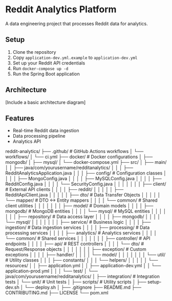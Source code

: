 # Reddit Analytics Platform

A data engineering project that processes Reddit data for analytics.

## Setup
1. Clone the repository
2. Copy `application-dev.yml.example` to `application-dev.yml`
3. Set up your Reddit API credentials
4. Run `docker-compose up -d`
5. Run the Spring Boot application

## Architecture
[Include a basic architecture diagram]

## Features
- Real-time Reddit data ingestion
- Data processing pipeline
- Analytics API

reddit-analytics/
├── .github/                      # GitHub Actions workflows
│   └── workflows/
│       └── ci.yml
├── docker/                       # Docker configurations
│   ├── mongodb/
│   ├── mysql/
│   └── docker-compose.yml
├── src/
│   ├── main/
│   │   ├── java/com/yourusername/redditanalytics/
│   │   │   ├── RedditAnalyticsApplication.java
│   │   │   ├── config/          # Configuration classes
│   │   │   │   ├── MongoConfig.java
│   │   │   │   ├── MySQLConfig.java
│   │   │   │   ├── RedditConfig.java
│   │   │   │   └── SecurityConfig.java
│   │   │   │
│   │   │   ├── client/         # External API clients
│   │   │   │   ├── reddit/
│   │   │   │   │   ├── RedditApiClient.java
│   │   │   │   │   ├── dto/    # Data Transfer Objects
│   │   │   │   │   └── mapper/ # DTO <-> Entity mappers
│   │   │   │   └── common/     # Shared client utilities
│   │   │   │
│   │   │   ├── model/          # Domain models
│   │   │   │   ├── mongodb/    # MongoDB entities
│   │   │   │   └── mysql/      # MySQL entities
│   │   │   │
│   │   │   ├── repository/     # Data access layer
│   │   │   │   ├── mongodb/
│   │   │   │   └── mysql/
│   │   │   │
│   │   │   ├── service/        # Business logic
│   │   │   │   ├── ingestion/  # Data ingestion services
│   │   │   │   ├── processing/ # Data processing services
│   │   │   │   ├── analytics/  # Analytics services
│   │   │   │   └── common/     # Shared services
│   │   │   │
│   │   │   ├── controller/     # API endpoints
│   │   │   │   ├── api/       # REST controllers
│   │   │   │   └── dto/       # Request/Response objects
│   │   │   │
│   │   │   ├── exception/      # Custom exceptions
│   │   │   │   ├── handler/
│   │   │   │   └── model/
│   │   │   │
│   │   │   └── util/           # Utility classes
│   │   │       ├── constants/
│   │   │       └── helpers/
│   │   │
│   │   └── resources/
│   │       ├── application.yml
│   │       ├── application-dev.yml
│   │       └── application-prod.yml
│   │
│   └── test/
│       └── java/com/yourusername/redditanalytics/
│           ├── integration/     # Integration tests
│           └── unit/           # Unit tests
│
├── scripts/                     # Utility scripts
│   ├── setup-dev.sh
│   └── deploy.sh
│
├── .gitignore
├── README.md
├── CONTRIBUTING.md
├── LICENSE
└── pom.xml